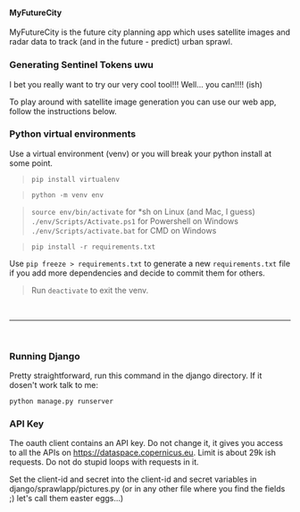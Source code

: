 #### MyFutureCity
MyFutureCity is the future city planning app which uses satellite images and radar data to track (and in the future - predict) urban sprawl.

### Generating Sentinel Tokens uwu
I bet you really want to try our very cool tool!!! 
Well... you can!!!! (ish)

To play around with satellite image generation you can use our web app, follow the instructions below.



### Python virtual environments
Use a virtual environment (venv) or you will break your python install at some point.
>`pip install virtualenv`

>`python -m venv env`

>`source env/bin/activate` for *sh on Linux (and Mac, I guess)
>`./env/Scripts/Activate.ps1` for Powershell on Windows
>`./env/Scripts/activate.bat` for CMD on Windows

>`pip install -r requirements.txt`

Use `pip freeze > requirements.txt` to generate a new `requirements.txt` file if you add more dependencies and decide to commit them for others.

>Run `deactivate` to exit the venv.

<br><hr><br>

### Running Django
Pretty straightforward, run this command in the django directory. If it dosen't work talk to me:
```
python manage.py runserver
```

### API Key
The oauth client contains an API key. Do not change it, it gives you access to all the APIs on https://dataspace.copernicus.eu.
Limit is about 29k ish requests. Do not do stupid loops with requests in it.

Set the client-id and secret into the client-id and secret variables in django/sprawlapp/pictures.py (or in any other file where you find the fields ;) let's call them easter eggs...)